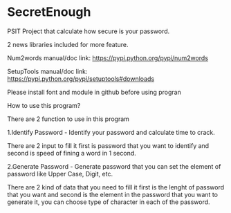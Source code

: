 SecretEnough
============

PSIT Project that calculate how secure is your password.

2 news libraries included for more feature.


Num2words
manual/doc link: https://pypi.python.org/pypi/num2words

SetupTools
manual/doc link: https://pypi.python.org/pypi/setuptools#downloads

Please install font and module in github before using progran

How to use this program?

There are 2 function to use in this program


1.Identify Password - Identify your password and calculate time to crack.

There are 2 input to fill it first is password that you want to identify and second is speed of fining a word in 1 second.

2.Generate Password - Generate password that you can set the element of password like Upper Case, Digit, etc.

There are 2 kind of data that you need to fill it first is the lenght of password that you want and second is the element in the password that you want to generate it, you can choose type of character in each of the password.
